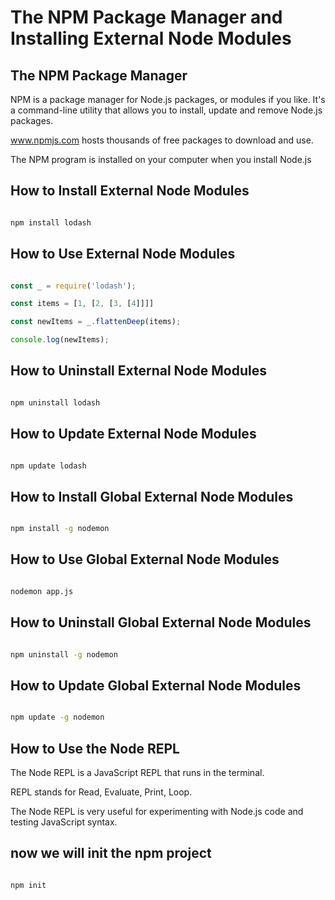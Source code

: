 # The NPM Package Manager and Installing External Node Modules

## The NPM Package Manager

NPM is a package manager for Node.js packages, or modules if you like. It's a command-line utility that allows you to install, update and remove Node.js packages.

www.npmjs.com hosts thousands of free packages to download and use.

The NPM program is installed on your computer when you install Node.js

## How to Install External Node Modules

```bash

npm install lodash

```

## How to Use External Node Modules

```javascript

const _ = require('lodash');

const items = [1, [2, [3, [4]]]]

const newItems = _.flattenDeep(items);

console.log(newItems);

```

## How to Uninstall External Node Modules

```bash

npm uninstall lodash

```

## How to Update External Node Modules

```bash

npm update lodash

```

## How to Install Global External Node Modules

```bash

npm install -g nodemon

```

## How to Use Global External Node Modules

```bash

nodemon app.js

```

## How to Uninstall Global External Node Modules

```bash

npm uninstall -g nodemon

```

## How to Update Global External Node Modules

```bash

npm update -g nodemon

```


## How to Use the Node REPL

The Node REPL is a JavaScript REPL that runs in the terminal.

REPL stands for Read, Evaluate, Print, Loop.

The Node REPL is very useful for experimenting with Node.js code and testing JavaScript syntax.


## now we will init the npm project

```bash

npm init

```

